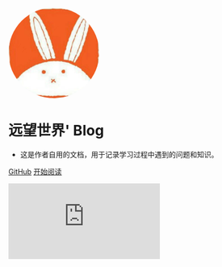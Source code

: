 <!--suppress CheckImageSize, HtmlRequiredAltAttribute -->
<img width="180px" style="border-radius: 50%"  src="static/img/touxiang.jpg" >

# 远望世界' Blog

* 这是作者自用的文档，用于记录学习过程中遇到的问题和知识。

[GitHub](https://github.com/yuanwangshijie/yuanwangshijie.github.io)
[开始阅读](README.md)

![background](https://api.ixiaowai.cn/api/api.php)